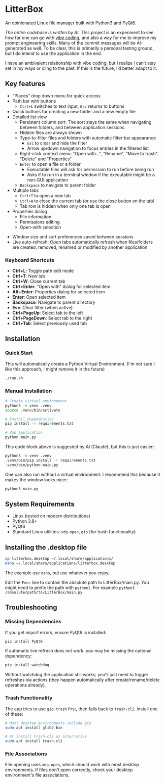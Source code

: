 # LitterBox

An opinionated Linux file manager built with Python3 and PyQt6.

_The entire codebase is written by AI._ This project is an experiment to see how far one can go with [vibe coding](https://en.wikipedia.org/wiki/Vibe_coding), and also a way for me to improve my prompt engineering skills. Many of the commit messages will be AI-generated as well. To be clear, this is primarily a personal testing ground, but I do intend to use the application in the end.

I have an ambivalent relationship with vibe coding, but I realize I can’t stay set in my ways or cling to the past. If this is the future, I’d better adapt to it.

## Key features

* "Places" drop down menu for quick access
* Path bar with buttons
  * `Ctrl+L` switches to text input, `Esc` returns to buttons
* Quick buttons for creating a new folder and a new empty file
* Detailed list view
  * Persistent column sort: The sort stays the same when navigating between folders, and between application sessions.
  * Hidden files are always shown
  * Type-to-filter files and folders with automatic filter bar appearance
    * `Esc` to clear and hide the filter
    * Arrow up/down navigation to focus entries in the filtered list
  * Right-click context menu: "Open with...", "Rename", "Move to trash", "Delete" and "Properties"
  * `Enter` to open a file or a folder
    * Executable files will ask for permission to run before being run
    * Asks if to run in a terminal window if the executable might be a non-GUI application
  * `Backspace` to navigate to parent folder
* Multiple tabs
  * `Ctrl+T` to open a new tab
  * `Ctrl+W` to close the current tab (or use the close button on the tab)
  * Tab row is hidden when only one tab is open
* Properties dialog
  - File information
  - Permissions editing
  - Open-with selection


- Window size and sort preferences saved between sessions
- Live auto-refresh: Open tabs automatically refresh when files/folders are created, removed, renamed or modified by another application

### Keyboard Shortcuts
- **Ctrl+L**: Toggle path edit mode
- **Ctrl+T**: New tab
- **Ctrl+W**: Close current tab
- **Ctrl+Enter**: "Open with" dialog for selected item
- **Alt+Enter**: Properties dialog for selected item
- **Enter**: Open selected item
- **Backspace**: Navigate to parent directory
- **Esc**: Clear filter (when active)
- **Ctrl+PageUp**: Select tab to the left
- **Ctrl+PageDown**: Select tab to the right
- **Ctrl+Tab**: Select previously used tab

## Installation

### Quick Start

This will automatically create a Python Virtual Environment. (I'm not sure I like this approach, I might remove it in the future)

```bash
./run.sh
```

### Manual Installation
```bash
# Create virtual environment
python3 -m venv .venv
source .venv/bin/activate

# Install dependencies
pip install -r requirements.txt

# Run application
python main.py
```

This code block above is suggested by AI (Claude), but this is just easier:

```bash
python3 -m venv .venv
.venv/bin/pip install -r requirements.txt
.venv/bin/python main.py
```

One can also run without a virtual environment. I recommend this because it makes the window looks nicer:

```bash
python3 main.py
```

## System Requirements

- Linux (tested on modern distributions)
- Python 3.8+
- PyQt6
- Standard Linux utilities: `xdg-open`, `gio` (for trash functionality)

## Installing the .desktop file

```bash
cp litterbox.desktop ~/.local/share/applications/
nano ~/.local/share/applications/litterbox.desktop
```

The example use `nano`, but use whatever you enjoy.

Edit the `Exec` line to contain the absolute path to LitterBox/main.py. You might need to prefix the path with `python3`. For example  `python3 /absolute/path/to/LitterBox/main.py`

## Troubleshooting

### Missing Dependencies
If you get import errors, ensure PyQt6 is installed:
```bash
pip install PyQt6
```

If automatic live refresh does not work, you may be missing the optional dependency:
```bash
pip install watchdog
```
Without watchdog the application still works; you'll just need to trigger refreshes via actions (they happen automatically after create/rename/delete operations already).

### Trash Functionality
The app tries to use `gio trash` first, then falls back to `trash-cli`. Install one of these:
```bash
# Most desktop environments include gio
sudo apt install glib2-bin

# Or install trash-cli as alternative
sudo apt install trash-cli
```

### File Associations
File opening uses `xdg-open`, which should work with most desktop environments. If files don't open correctly, check your desktop environment's file associations.
